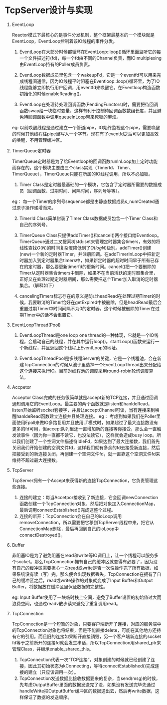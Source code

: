 # TcpServer设计与实现

1.  EventLoop

	Reactor模式下最核心的是事件分发机制，整个框架最基本的一个模块就是EventLoop，EventLoop控制着该IO线程的事件分发。

	1. EventLoop在大部分时候都循环在EventLoop::loop()循环里面监听它的每一个文件描述符(fd)，每一个fd由不同的Channel负责，而IO multiplexing由EventLoop持有的Poller成员负责。
	
	2. EventLoop数据成员里包含一个wakeupFd，它是一个eventfd可以用来完成线程间通信，因为IO线程平时阻塞在Eventloop::loop()循环里，为了IO线程能够立即执行用户回调，用eventfd来唤醒它。在Eventloop构造函数初始化的时候enableReading()。
	3. EventLoop在处理待处理回调函数(PendingFunctors)时，需要把待回调函数swap给一块临时变量，这样有利于控制待回调函数数组长度，并且避免待回调函数中调用queueInLoop带来死锁的麻烦。
	
	eg: 以前唤醒线程是通过建立一个管道pipe，IO始终监视这个pipe，需要唤醒的时候其他线程往pipe里写入一个字节。现在有了eventfd之后可以更加高效的唤醒，不用管理缓冲区。
	
2.  TimerQueue定时器

	TimerQueue定时器是为了给Eventloop的回调函数runInLoop加上定时功能而存在的，这个模块主要由三个class实现（TimerId、Timer、TimerQueue），TimerQueue只能在所属的IO线程调用，所以不必加锁。
	
	1. Timer Class是定时器最基础的一个模块，它包含了定时器所需要的数据成员（回调函数、过期时间、间隔时间，序列号等等）。
	
	eg： 每一个Timer的序列号sequence都是由静态数据成员s_numCreated通过原子操作递增而来。
	
	2. TimerId Class简单封装了Timer Class数据成员包含一个Timer Class和自己的序列号。

	3. TimerQueue Class只提供addTimer()和cancel()两个接口给Eventloop。TimerQueue通过二叉搜索树std::set来管理定时器集合timers，有效的将线性查找$O(N)$的时间复杂度降低到了$O(logN)$级别。addTimer()创建(new)一个新的定时器Timer，并注册回调。在addTimerInLoop中把新定时器加入到定时器集合timers中，如果新定时器的超时时间早于所有已存在的定时器，那么要更新timerfd的更新时间。cancel()把一个要删除的Timer从定时器集合timers中删除，如果不在当前活跃的定时器集合里，正好又在处理过期定时器期间，那么需要把这个Timer加入取消的定时器集合。（解释如下）
	4. cancelingTimers标志存在的意义是防止headRead在处理过期Timer的时候，我要取消的Timer恰好在getExpired中被删除，但是headRead最后会重置过期Timer中时间间隔不为0的定时器，这个时候被删除的Timer在过期Timer中的话不会重置它。

3.  EventLoopThread(Pool)

    1.  EventLoopThread是one loop one thread的一种体现，它就是一个IO线程，会启动自己的线程，并在其中运行loop()。startLoop()函数来运行一个新线程，并且返回这个线程上EventLoop的地址。

    2.  EventLoopThreadPool是多线程Server的关键，它是一个线程池，会在新建TcpConnection的时候从池子里选择一个EventLoopThread出来分配给这个连接来执行IO。目前对线程池的调度采用round-robin轮询调度算法。

4.  Accpetor

    Acceptor Class完成的任务很简单就是accept新的TCP连接，并且通过回调通知调用它的EventLoop。最主要的两个函数就是listen和hanldeRead，listen开始监听socket套接字，并且让acceptChannel可读，当有连接来到唤醒hanldeRead函数建立连接并且处理连接。
    eg： 考虑到如果我们在Poller里面使用Epoll来做IO多路复用并且使用LT模式时，如果超过了最大连接数没有更多的fd可用，但accept队列里还一直增加新的连接等你接受，那么会一直触发读事件（因为你一直都不读它，也没法读它），这样就会造成busy loop。所以我们创建了一个空洞文件描述符idleFd，如果达到了最大连接数，我们首先关闭我们开始创建的空洞文件fd，这样我们就有多余的fd去接受新连接，然后把接受到的新连接关闭，再创建一个空洞文件fd，就一直靠这个空洞文件fd来维持不超过最大连接数。

5. TcpServer

    TcpServer拥有一个Accept来获得新的连接TcpConnection，它负责管理这些连接。

    1.  连接的建立：每当Accetpor接收到了新连接，它会回调newConnection函数创建一个TcpConnection对象，然后把对象加入ConnectionMap，最后调用connectEstablished()完成这整个过程。
    2.  连接的断开：TcpConnection会在自己的ioLoop调用removeConnection，所以需要把它移到TcpServer线程中来，把它从ConnectionMap删除，最后再回到自己的ioLoop中connectDestroyed()。

6. Buffer

    非阻塞IO是为了避免阻塞在read和write等IO调用上，让一个线程可以服务多个socket。那么TcpConnection拥有自己的缓冲区就变得有必要了，因为没有自己的缓冲区需要担心一次read或write是否一次性操作完了所有数据，如果系统没有读（写）完，那么便会出现数据丢失。TcpConnection在拥有了自己的缓冲区之后，read或write操作的对象就变成了Input Buffer和Output Buffer，将数据放在缓冲区里保证数据的完整性。

    eg: Input Buffer使用了一块临时栈上空间，避免了Buffer设置的初始值过大而浪费空间，也通过readv散步读来避免了重复调用read。

7. TcpConnection

    TcpConnection是一个短暂的对象，只要客户端断开了连接，对应的服务端中的TcpConnection对象也将结束，但是不能直接delete，可能在其他地方还持有它的引用。而且旧的连接如果断开直接销毁，另一个客户端新连接的socket fd等于之前断开的连接fd就会发生串话，所以TcpConnection用shared_ptr来管理Class，并继承enable_shared_this。

    1. TcpConnection代表一次“TCP连接”，对象创建的时候就已经创建了连接，因此其初始状态为kConnecting，等待connectEstablished()完成连接的建立（只应该调用一次）。
    2. TcpConnection发送数据比接收数据要来的复杂，当send(msg)的时候，先考虑OutputBuffer里面的数据发送完了没，如果没有发送完毕先通过handleWrite把OutputBuffer缓冲区的数据送出去，然后再write数据，这样保证了数据的发送顺序。